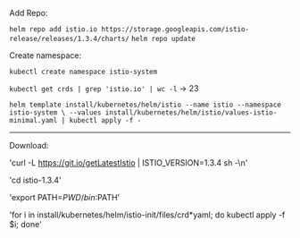 Add Repo:

`helm repo add istio.io https://storage.googleapis.com/istio-release/releases/1.3.4/charts/`
`helm repo update`

Create namespace:

`kubectl create namespace istio-system`

`kubectl get crds | grep 'istio.io' | wc -l` -> 23

`helm template install/kubernetes/helm/istio --name istio --namespace istio-system \
    --values install/kubernetes/helm/istio/values-istio-minimal.yaml | kubectl apply -f -`


---

Download:

'curl -L https://git.io/getLatestIstio | ISTIO_VERSION=1.3.4 sh -\n'

'cd istio-1.3.4'

'export PATH=$PWD/bin:$PATH'

'for i in install/kubernetes/helm/istio-init/files/crd*yaml; do kubectl apply -f $i; done'





